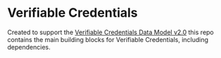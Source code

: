 # Verifiable Credentials

Created to support the [Verifiable Credentials Data Model v2.0](https://www.w3.org/TR/vc-data-model-2.0/)
this repo contains the main building blocks for Verifiable Credentials, including dependencies.
